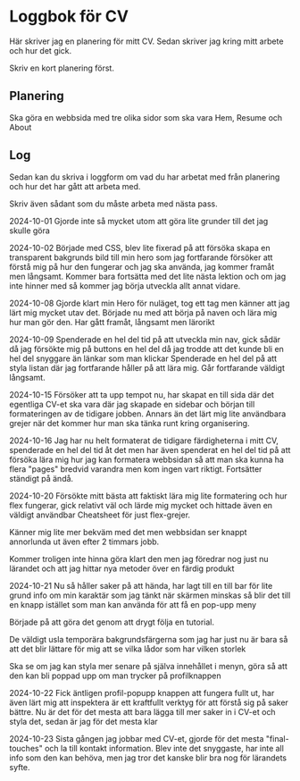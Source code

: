 # Loggbok för CV

Här skriver jag en planering för mitt CV.
Sedan skriver jag kring mitt arbete och hur det gick.

Skriv en kort planering först.

## Planering

Ska göra en webbsida med tre olika sidor som ska vara Hem, Resume och About

## Log

Sedan kan du skriva i loggform om vad du har arbetat med från planering och hur det har gått att arbeta med.

Skriv även sådant som du måste arbeta med nästa pass.


2024-10-01
Gjorde inte så mycket utom att göra lite grunder till det jag skulle göra

2024-10-02
Började med CSS, blev lite fixerad på att försöka skapa en transparent bakgrunds bild till min hero som jag fortfarande försöker att förstå mig på hur den fungerar och jag ska använda, jag kommer framåt men långsamt. Kommer bara fortsätta med det lite nästa lektion och om jag inte hinner med så kommer jag börja utveckla allt annat vidare.

2024-10-08
Gjorde klart min Hero för nuläget, tog ett tag men känner att jag lärt mig mycket utav det. Började nu med att börja på naven och lära mig hur man gör den. Har gått framåt, långsamt men lärorikt

2024-10-09
Spenderade en hel del tid på att utveckla min nav, gick sådär då jag försökte mig på buttons en hel del då jag trodde att det kunde bli en hel del snyggare än länkar som man klickar
Spenderade en hel del på att styla listan där jag fortfarande håller på att lära mig.
Går fortfarande väldigt långsamt.

2024-10-15
Försöker att ta upp tempot nu, har skapat en till sida där det egentliga CV-et ska vara där jag skapade en sidebar och början till formateringen av de tidigare jobben. Annars än det lärt mig lite användbara grejer när det kommer hur man ska tänka runt kring organisering.

2024-10-16
Jag har nu helt formaterat de tidigare färdigheterna i mitt CV, spenderade en hel del tid åt det men har även spenderat en hel del tid på att försöka lära mig hur jag kan formatera webbsidan så att man ska kunna ha flera "pages" bredvid varandra men kom ingen vart riktigt. Fortsätter ständigt på ändå.  

2024-10-20
Försökte mitt bästa att faktiskt lära mig lite formatering och hur flex fungerar, gick relativt väl och lärde mig mycket och hittade även en väldigt användbar Cheatsheet för just flex-grejer.

 Känner mig lite mer bekväm med det men webbsidan ser knappt annorlunda ut även efter 2 timmars jobb.

Kommer troligen inte hinna göra klart den men jag föredrar nog just nu lärandet och att jag hittar nya metoder över en färdig produkt

2024-10-21
Nu så håller saker på att hända, har lagt till en till bar för lite grund info om min karaktär som jag tänkt när skärmen minskas så blir det till en knapp istället som man kan använda för att få en pop-upp meny

Började på att göra det genom att drygt följa en tutorial.

De väldigt usla temporära bakgrundsfärgerna som jag har just nu är bara så att det blir lättare för mig att se vilka lådor som har vilken storlek

Ska se om jag kan styla mer senare på själva innehållet i menyn, göra så att den kan bli poppad upp om man trycker på profilknappen

2024-10-22
Fick äntligen profil-popupp knappen att fungera fullt ut, har även lärt mig att inspektera är ett kraftfullt verktyg för att förstå sig på saker bättre. Nu är det för det mesta att bara lägga till mer saker in i CV-et och styla det, sedan är jag för det mesta klar

2024-10-23
Sista gången jag jobbar med CV-et, gjorde för det mesta "final-touches" och la till kontakt information. Blev inte det snyggaste, har inte all info som den kan behöva, men jag tror det kanske blir bra nog för lärandets syfte.